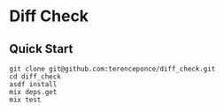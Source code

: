 # Diff Check

## Quick Start

```
git clone git@github.com:terenceponce/diff_check.git
cd diff_check
asdf install
mix deps.get
mix test
```
